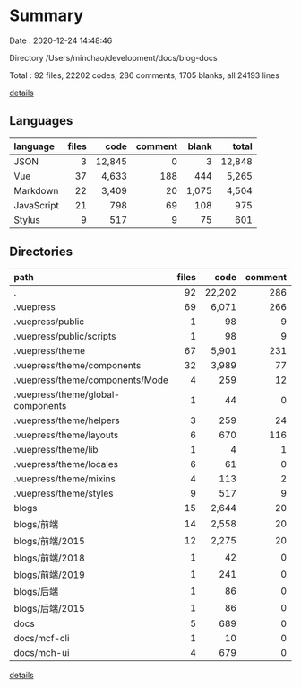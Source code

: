 # Summary

Date : 2020-12-24 14:48:46

Directory /Users/minchao/development/docs/blog-docs

Total : 92 files,  22202 codes, 286 comments, 1705 blanks, all 24193 lines

[details](details.md)

## Languages
| language | files | code | comment | blank | total |
| :--- | ---: | ---: | ---: | ---: | ---: |
| JSON | 3 | 12,845 | 0 | 3 | 12,848 |
| Vue | 37 | 4,633 | 188 | 444 | 5,265 |
| Markdown | 22 | 3,409 | 20 | 1,075 | 4,504 |
| JavaScript | 21 | 798 | 69 | 108 | 975 |
| Stylus | 9 | 517 | 9 | 75 | 601 |

## Directories
| path | files | code | comment | blank | total |
| :--- | ---: | ---: | ---: | ---: | ---: |
| . | 92 | 22,202 | 286 | 1,705 | 24,193 |
| .vuepress | 69 | 6,071 | 266 | 657 | 6,994 |
| .vuepress/public | 1 | 98 | 9 | 18 | 125 |
| .vuepress/public/scripts | 1 | 98 | 9 | 18 | 125 |
| .vuepress/theme | 67 | 5,901 | 231 | 635 | 6,767 |
| .vuepress/theme/components | 32 | 3,989 | 77 | 356 | 4,422 |
| .vuepress/theme/components/Mode | 4 | 259 | 12 | 33 | 304 |
| .vuepress/theme/global-components | 1 | 44 | 0 | 2 | 46 |
| .vuepress/theme/helpers | 3 | 259 | 24 | 40 | 323 |
| .vuepress/theme/layouts | 6 | 670 | 116 | 96 | 882 |
| .vuepress/theme/lib | 1 | 4 | 1 | 3 | 8 |
| .vuepress/theme/locales | 6 | 61 | 0 | 7 | 68 |
| .vuepress/theme/mixins | 4 | 113 | 2 | 17 | 132 |
| .vuepress/theme/styles | 9 | 517 | 9 | 75 | 601 |
| blogs | 15 | 2,644 | 20 | 923 | 3,587 |
| blogs/前端 | 14 | 2,558 | 20 | 857 | 3,435 |
| blogs/前端/2015 | 12 | 2,275 | 20 | 736 | 3,031 |
| blogs/前端/2018 | 1 | 42 | 0 | 36 | 78 |
| blogs/前端/2019 | 1 | 241 | 0 | 85 | 326 |
| blogs/后端 | 1 | 86 | 0 | 66 | 152 |
| blogs/后端/2015 | 1 | 86 | 0 | 66 | 152 |
| docs | 5 | 689 | 0 | 114 | 803 |
| docs/mcf-cli | 1 | 10 | 0 | 5 | 15 |
| docs/mch-ui | 4 | 679 | 0 | 109 | 788 |

[details](details.md)